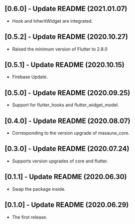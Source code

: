 ## [0.6.0] - Update README (2021.01.07)

* Hook and InheritWidget are integrated.

## [0.5.2] - Update README (2020.10.27)

* Raised the minimum version of Flutter to 2.8.0

## [0.5.1] - Update README (2020.10.15)

* Firebase Update.

## [0.5.0] - Update README (2020.09.25)

* Support for flutter_hooks and flutter_widget_model.

## [0.4.0] - Update README (2020.08.07)

* Corresponding to the version upgrade of masaune_core.

## [0.3.0] - Update README (2020.07.24)

* Supports version upgrades of core and flutter.

## [0.1.1] - Update README (2020.06.30)

* Swap the package inside.

## [0.1.0] - Update README (2020.06.29)

* The first release.

